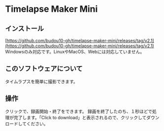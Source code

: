# Timelapse Maker Mini
## インストール
[https://github.com/budou10-gh/timelapse-maker-mini/releases/tag/v2.1](https://github.com/budou10-gh/timelapse-maker-mini/releases/tag/v2.1)
Windowsのみ対応です。LinuxやMacOS、Webには対応していません。
## このソフトウェアについて
タイムラプスを簡単に撮影できます。
## 操作
クリックで、録画開始・終了をできます。
録画を終了したのち、１秒ほどで処理が完了します。「Click to download」と表示されるので、クリックしてダウンロードしてください。
